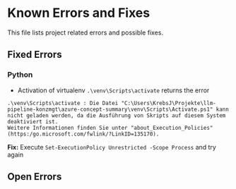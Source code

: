 # Known Errors and Fixes
This file lists project related errors and possible fixes.

## Fixed Errors
### Python
- Activation of virtualenv `.\venv\Scripts\activate` returns the error 
```
.\venv\Scripts\activate : Die Datei "C:\Users\KrebsJ\Projekte\llm-pipeline-konzmgt\azure-concept-summary\venv\Scripts\Activate.ps1" kann nicht geladen werden, da die Ausführung von Skripts auf diesem System deaktiviert ist.  
Weitere Informationen finden Sie unter "about_Execution_Policies" (https:/go.microsoft.com/fwlink/?LinkID=135170).
```
**Fix:** Execute `Set-ExecutionPolicy Unrestricted -Scope Process` and try again



## Open Errors